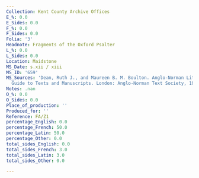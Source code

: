 ```yaml
---
Collection: Kent County Archive Offices
E_%: 0.0
E_Sides: 0.0
F_%: 0.0
F_Sides: 0.0
Folia: '3'
Headnote: Fragments of the Oxford Psalter
L_%: 0.0
L_Sides: 0.0
Location: Maidstone
MS_Date: s.xii / xiii
MS_ID: '659'
MS_Sources: 'Dean, Ruth J., and Maureen B. M. Boulton. Anglo-Norman Literature: A
  Guide to Texts and Manuscripts. London: Anglo-Norman Text Society, 1999.'
Notes: .nan
O_%: 0.0
O_Sides: 0.0
Place_of_production: ''
Produced_for: ''
Reference: FA/Z1
percentage_English: 0.0
percentage_French: 50.0
percentage_Latin: 50.0
percentage_Other: 0.0
total_sides_English: 0.0
total_sides_French: 3.0
total_sides_Latin: 3.0
total_sides_Other: 0.0

---
```

